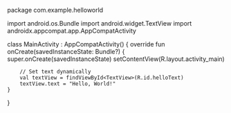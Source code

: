 package com.example.helloworld

import android.os.Bundle
import android.widget.TextView
import androidx.appcompat.app.AppCompatActivity

class MainActivity : AppCompatActivity() {
    override fun onCreate(savedInstanceState: Bundle?) {
        super.onCreate(savedInstanceState)
        setContentView(R.layout.activity_main)

        // Set text dynamically
        val textView = findViewById<TextView>(R.id.helloText)
        textView.text = "Hello, World!"
    }
}

